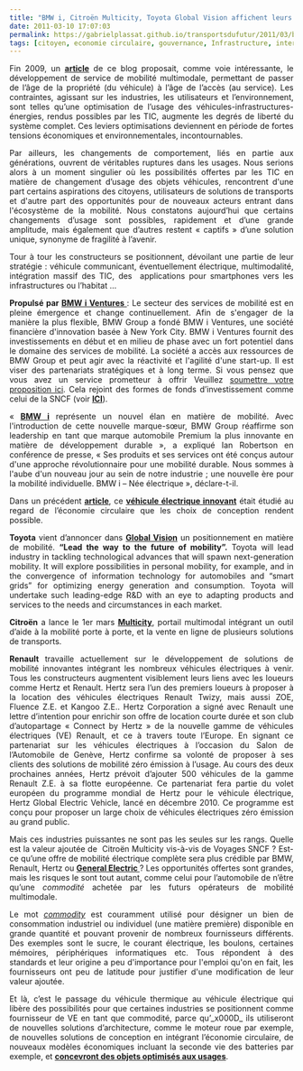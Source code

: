```yaml
---
title: "BMW i, Citroën Multicity, Toyota Global Vision affichent leurs ambitions dans les services de mobilité"
date: 2011-03-10 17:07:03
permalink: https://gabrielplassat.github.io/transportsdufutur/2011/03/bmw-i-citroen-multicity-toyota-global-vision-affichent-leurs-ambitions-dans-les-services-de-mobilite.html
tags: [citoyen, economie circulaire, gouvernance, Infrastructure, internet, management de la mobilité, megacity, Véhicule, véhicule mono-usage, véhicule propre]
---
```


<p style="text-align: justify">Fin 2009, un <strong><a href="https://gabrielplassat.github.io/transportsdufutur/2009/11/le-passage-de-lobjet-vehicule-aux-services-de-mobilite-une-chance.html">article</a></strong> de ce blog proposait, comme voie intéressante, le développement de service de mobilité multimodale, permettant de passer de l’âge de la propriété (du véhicule) à l’âge de l’accès (au service). Les contraintes, agissant sur les industries, les utilisateurs et l’environnement, sont telles qu’une optimisation de l’usage des véhicules-infrastructures-énergies, rendus possibles par les TIC, augmente les degrés de liberté du système complet. Ces leviers optimisations deviennent en période de fortes tensions économiques et environnementales, incontournables.</p> <p style="text-align: justify">Par ailleurs, les changements de comportement, liés en partie aux générations, ouvrent de véritables ruptures dans les usages. Nous serions alors à un moment singulier où les possibilités offertes par les TIC en matière de changement d’usage des objets véhicules, rencontrent d'une part certains aspirations des citoyens, utilisateurs de solutions de transports et d'autre part des opportunités pour de nouveaux acteurs entrant dans l'écosystème de la mobilité. Nous constatons aujourd’hui que certains changements d’usage sont possibles, rapidement et d’une grande amplitude, mais également que d’autres restent « captifs » d’une solution unique, synonyme de fragilité à l’avenir. </p>  <!--more-->   <p style="text-align: justify">Tour à tour les constructeurs se positionnent, dévoilant une partie de leur stratégie : véhicule communicant, éventuellement électrique, multimodalité, intégration massif des TIC, des  applications pour smartphones vers les infrastructures ou l’habitat …</p> <p style="text-align: justify"><strong>Propulsé par <a href="http://www.bmw-i.fr/fr_fr/mobility-services/#propulse-par-bmw-i-ventures">BMW i Ventures </a></strong>: Le secteur des services de mobilité est en pleine émergence et change continuellement. Afin de s'engager de la manière la plus flexible, BMW Group a fondé BMW i Ventures, une société financière d'innovation basée à New York City. BMW i Ventures fournit des investissements en début et en milieu de phase avec un fort potentiel dans le domaine des services de mobilité. La société a accès aux ressources de BMW Group et peut agir avec la réactivité et l'agilité d'une start-up. Il est viser des partenariats stratégiques et à long terme. Si vous pensez que vous avez un service prometteur à offrir Veuillez <a href="http://www.bmw-i.fr/fr_fr/i-ventures">soumettre votre proposition ici</a>. Cela rejoint des formes de fonds d’investissement comme celui de la SNCF (voir <strong><a href="http://www.sncf.com/fr_FR/html/media/CH0001-Le-groupe/BR1134-Fonds-Ecomobilite-Partenaires/MD0005_20101223-Lire-l-article.html">ICI</a></strong>).</p> <p style="text-align: justify">« <strong><a href="http://www.bmw-i.fr/fr_fr/experience-bmw-i/">BMW i</a></strong> représente un nouvel élan en matière de mobilité. Avec l'introduction de cette nouvelle marque-sœur, BMW Group réaffirme son leadership en tant que marque automobile Premium la plus innovante en matière de développement durable », a expliqué Ian Robertson en conférence de presse, « Ses produits et ses services ont été conçus autour d'une approche révolutionnaire pour une mobilité durable. Nous sommes à l'aube d'un nouveau jour au sein de notre industrie ; une nouvelle ère pour la mobilité individuelle. BMW i – Née électrique », déclare-t-il.</p> <p style="text-align: justify">Dans un précédent <strong><a href="https://gabrielplassat.github.io/transportsdufutur/2010/06/le-vehicule-electrique-le-service-et-leconomie-circulaire.html">article</a></strong>, ce <strong><a href="http://www.bmw-i.fr/fr_fr/concept/">véhicule électrique innovant</a></strong> était étudié au regard de l’économie circulaire que les choix de conception rendent possible.</p> <p style="text-align: justify"><strong>Toyota</strong> vient d’annoncer dans <strong><a href="https://gabrielplassat.github.io/transportsdufutur/wp-content/uploads/sites/6/2011/03/110309_Global_Vision_release_0308_8pm_final.pdf">Global Vision</a></strong> un positionnement en matière de mobilité. <strong>“Lead the way to the future of mobility”.</strong> Toyota will lead industry in tackling technological advances that will spawn next-generation mobility. It will explore possibilities in personal mobility, for example, and in the convergence of information technology for automobiles and “smart grids” for optimizing energy generation and consumption. Toyota will undertake such leading-edge R&D with an eye to adapting products and services to the needs and circumstances in each market.</p> <p style="text-align: justify"><strong>Citroën</strong> a lance le 1er mars <strong><a href="http://www.multicity.citroen.fr/">Multicity</a></strong>, portail multimodal intégrant un outil d’aide à la mobilité porte à porte, et la vente en ligne de plusieurs solutions de transports.</p> <p style="text-align: justify"><strong>Renault</strong> travaille actuellement sur le développement de solutions de mobilité innovantes intégrant les nombreux véhicules électriques à venir. Tous les constructeurs augmentent visiblement leurs liens avec les loueurs comme Hertz et Renault. Hertz sera l’un des premiers loueurs à proposer à la location des véhicules électriques Renault Twizy, mais aussi ZOE, Fluence Z.E. et Kangoo Z.E.. Hertz Corporation a signé avec Renault une lettre d’intention pour enrichir son offre de location courte durée et son club d’autopartage « Connect by Hertz » de la nouvelle gamme de véhicules électriques (VE) Renault, et ce à travers toute l’Europe. En signant ce partenariat sur les véhicules électriques à l’occasion du Salon de l’Automobile de Genève, Hertz confirme sa volonté de proposer à ses clients des solutions de mobilité zéro émission à l’usage. Au cours des deux prochaines années, Hertz prévoit d’ajouter 500 véhicules de la gamme Renault Z.E. à sa flotte européenne. Ce partenariat fera partie du volet européen du programme mondial de Hertz pour le véhicule électrique, Hertz Global Electric Vehicle, lancé en décembre 2010. Ce programme est conçu pour proposer un large choix de véhicules électriques zéro émission au grand public.</p> <p style="text-align: justify">Mais ces industries puissantes ne sont pas les seules sur les rangs. Quelle est la valeur ajoutée de  Citroën Multicity vis-à-vis de Voyages SNCF ? Est-ce qu’une offre de mobilité électrique complète sera plus crédible par BMW, Renault, Hertz ou <strong><a href="https://gabrielplassat.github.io/transportsdufutur/2010/11/general-electric-se-prepare-a-devenir-le-leader-mondial-en-matiere-de-mobilite-electrique.html">General Electric </a></strong>? Les opportunités offertes sont grandes, mais les risques le sont tout autant, comme celui pour l’automobile de n’être qu’une <em>commodité</em> achetée par les futurs opérateurs de mobilité multimodale.</p> <p style="text-align: justify">Le mot <a href="http://en.wikipedia.org/wiki/commodity" title="en:commodity"><em>commodity</em></a> est couramment utilisé pour désigner un bien de consommation industriel ou individuel (une matière première) disponible en grande quantité et pouvant provenir de nombreux fournisseurs différents. Des exemples sont le sucre, le courant électrique, les boulons, certaines mémoires, périphériques informatiques etc. Tous répondent à des standards et leur origine a peu d'importance pour l'emploi qu'on en fait, les fournisseurs ont peu de latitude pour justifier d'une modification de leur valeur ajoutée.</p> <p style="text-align: justify">Et là, c’est le passage du véhicule thermique au véhicule électrique qui libère des possibilités pour que certaines industries se positionnent comme fournisseur de VE en tant que commodité, parce qu’_x000D_
ils utiliseront de nouvelles solutions d’architecture, comme le moteur roue par exemple, de nouvelles solutions de conception en intégrant l’économie circulaire, de nouveaux modèles économiques incluant la seconde vie des batteries par exemple, et <strong><a href="https://gabrielplassat.github.io/transportsdufutur/2011/02/tous-les-ingredients-sont-la-pour-la-revolution-automobile.html">concevront des objets optimisés aux usages</a></strong>.</p>
